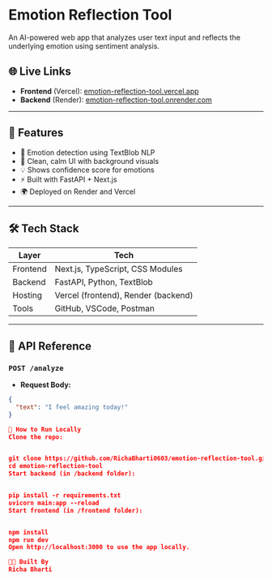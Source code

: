# Emotion Reflection Tool

An AI-powered web app that analyzes user text input and reflects the underlying emotion using sentiment analysis.

## 🌐 Live Links

- **Frontend** (Vercel): [emotion-reflection-tool.vercel.app](https://emotion-reflection-tool.vercel.app)
- **Backend** (Render): [emotion-reflection-tool.onrender.com](https://emotion-reflection-tool.onrender.com)

---

## 📌 Features

- 🧠 Emotion detection using TextBlob NLP
- 🎨 Clean, calm UI with background visuals
- 💡 Shows confidence score for emotions
- ⚡ Built with FastAPI + Next.js
- 🌍 Deployed on Render and Vercel

---

## 🛠️ Tech Stack

| Layer     | Tech                  |
|-----------|-----------------------|
| Frontend  | Next.js, TypeScript, CSS Modules |
| Backend   | FastAPI, Python, TextBlob |
| Hosting   | Vercel (frontend), Render (backend) |
| Tools     | GitHub, VSCode, Postman |

---

## 🔁 API Reference

### `POST /analyze`

- **Request Body:**

```json
{
  "text": "I feel amazing today!"
}

🚀 How to Run Locally
Clone the repo:


git clone https://github.com/RichaBharti0603/emotion-reflection-tool.git
cd emotion-reflection-tool
Start backend (in /backend folder):


pip install -r requirements.txt
uvicorn main:app --reload
Start frontend (in /frontend folder):


npm install
npm run dev
Open http://localhost:3000 to use the app locally.

👩‍💻 Built By
Richa Bharti
